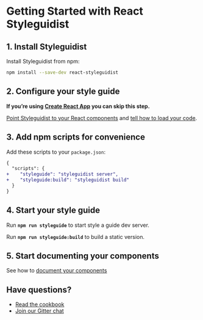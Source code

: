 # Getting Started with React Styleguidist

## 1. Install Styleguidist

Install Styleguidist from npm:

```bash
npm install --save-dev react-styleguidist
```

## 2. Configure your style guide

**If you’re using [Create React App](https://github.com/facebookincubator/create-react-app) you can skip this step.**

[Point Styleguidist to your React components](Components.md) and [tell how to load your code](Webpack.md).

## 3. Add npm scripts for convenience

Add these scripts to your `package.json`:

```diff
{
  "scripts": {
+    "styleguide": "styleguidist server",
+    "styleguide:build": "styleguidist build"
  }
}
```

## 4. Start your style guide

Run **`npm run styleguide`** to start style a guide dev server.

Run **`npm run styleguide:build`** to build a static version.

## 5. Start documenting your components

See how to [document your components](Documenting.md)

## Have questions?

* [Read the cookbook](Cookbook.md)
* [Join our Gitter chat](https://gitter.im/styleguidist/styleguidist)
